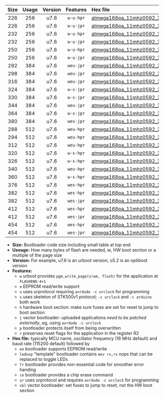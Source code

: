|Size|Usage|Version|Features|Hex file|
|:-:|:-:|:-:|:-:|:--|
|226|256|u7.6|`w-u-hpr`|[atmega168pa_11mhz0592_38400bps_ur.hex](https://raw.githubusercontent.com/stefanrueger/urboot/main//atmega168pa_11mhz0592_38400bps_ur.hex)|
|226|256|u7.6|`w-u-jpr`|[atmega168pa_11mhz0592_38400bps_ur_vbl.hex](https://raw.githubusercontent.com/stefanrueger/urboot/main//atmega168pa_11mhz0592_38400bps_ur_vbl.hex)|
|232|256|u7.6|`w-u-hpr`|[atmega168pa_11mhz0592_38400bps_lednop_ur.hex](https://raw.githubusercontent.com/stefanrueger/urboot/main//atmega168pa_11mhz0592_38400bps_lednop_ur.hex)|
|232|256|u7.6|`w-u-jpr`|[atmega168pa_11mhz0592_38400bps_lednop_ur_vbl.hex](https://raw.githubusercontent.com/stefanrueger/urboot/main//atmega168pa_11mhz0592_38400bps_lednop_ur_vbl.hex)|
|250|256|u7.6|`w-u-hpr`|[atmega168pa_11mhz0592_38400bps_lednop_fr_ur.hex](https://raw.githubusercontent.com/stefanrueger/urboot/main//atmega168pa_11mhz0592_38400bps_lednop_fr_ur.hex)|
|250|256|u7.6|`w-u-jpr`|[atmega168pa_11mhz0592_38400bps_lednop_fr_ur_vbl.hex](https://raw.githubusercontent.com/stefanrueger/urboot/main//atmega168pa_11mhz0592_38400bps_lednop_fr_ur_vbl.hex)|
|292|384|u7.6|`weu-jpr`|[atmega168pa_11mhz0592_38400bps_ee_ur_vbl.hex](https://raw.githubusercontent.com/stefanrueger/urboot/main//atmega168pa_11mhz0592_38400bps_ee_ur_vbl.hex)|
|298|384|u7.6|`weu-jpr`|[atmega168pa_11mhz0592_38400bps_ee_lednop_ur_vbl.hex](https://raw.githubusercontent.com/stefanrueger/urboot/main//atmega168pa_11mhz0592_38400bps_ee_lednop_ur_vbl.hex)|
|316|384|u7.6|`weu-jpr`|[atmega168pa_11mhz0592_38400bps_ee_lednop_fr_ur_vbl.hex](https://raw.githubusercontent.com/stefanrueger/urboot/main//atmega168pa_11mhz0592_38400bps_ee_lednop_fr_ur_vbl.hex)|
|324|384|u7.6|`w-s-jpr`|[atmega168pa_11mhz0592_38400bps_vbl.hex](https://raw.githubusercontent.com/stefanrueger/urboot/main//atmega168pa_11mhz0592_38400bps_vbl.hex)|
|330|384|u7.6|`w-s-jpr`|[atmega168pa_11mhz0592_38400bps_lednop_vbl.hex](https://raw.githubusercontent.com/stefanrueger/urboot/main//atmega168pa_11mhz0592_38400bps_lednop_vbl.hex)|
|344|384|u7.6|`weu-jpr`|[atmega168pa_11mhz0592_38400bps_ee_lednop_fr_ce_ur_vbl.hex](https://raw.githubusercontent.com/stefanrueger/urboot/main//atmega168pa_11mhz0592_38400bps_ee_lednop_fr_ce_ur_vbl.hex)|
|364|384|u7.6|`w-s-jpr`|[atmega168pa_11mhz0592_38400bps_lednop_fr_vbl.hex](https://raw.githubusercontent.com/stefanrueger/urboot/main//atmega168pa_11mhz0592_38400bps_lednop_fr_vbl.hex)|
|380|384|u7.6|`wes-jpr`|[atmega168pa_11mhz0592_38400bps_ee_vbl.hex](https://raw.githubusercontent.com/stefanrueger/urboot/main//atmega168pa_11mhz0592_38400bps_ee_vbl.hex)|
|288|512|u7.6|`weu-hpr`|[atmega168pa_11mhz0592_38400bps_ee_ur.hex](https://raw.githubusercontent.com/stefanrueger/urboot/main//atmega168pa_11mhz0592_38400bps_ee_ur.hex)|
|294|512|u7.6|`weu-hpr`|[atmega168pa_11mhz0592_38400bps_ee_lednop_ur.hex](https://raw.githubusercontent.com/stefanrueger/urboot/main//atmega168pa_11mhz0592_38400bps_ee_lednop_ur.hex)|
|312|512|u7.6|`weu-hpr`|[atmega168pa_11mhz0592_38400bps_ee_lednop_fr_ur.hex](https://raw.githubusercontent.com/stefanrueger/urboot/main//atmega168pa_11mhz0592_38400bps_ee_lednop_fr_ur.hex)|
|320|512|u7.6|`w-s-hpr`|[atmega168pa_11mhz0592_38400bps.hex](https://raw.githubusercontent.com/stefanrueger/urboot/main//atmega168pa_11mhz0592_38400bps.hex)|
|326|512|u7.6|`w-s-hpr`|[atmega168pa_11mhz0592_38400bps_lednop.hex](https://raw.githubusercontent.com/stefanrueger/urboot/main//atmega168pa_11mhz0592_38400bps_lednop.hex)|
|340|512|u7.6|`weu-hpr`|[atmega168pa_11mhz0592_38400bps_ee_lednop_fr_ce_ur.hex](https://raw.githubusercontent.com/stefanrueger/urboot/main//atmega168pa_11mhz0592_38400bps_ee_lednop_fr_ce_ur.hex)|
|360|512|u7.6|`w-s-hpr`|[atmega168pa_11mhz0592_38400bps_lednop_fr.hex](https://raw.githubusercontent.com/stefanrueger/urboot/main//atmega168pa_11mhz0592_38400bps_lednop_fr.hex)|
|376|512|u7.6|`wes-hpr`|[atmega168pa_11mhz0592_38400bps_ee.hex](https://raw.githubusercontent.com/stefanrueger/urboot/main//atmega168pa_11mhz0592_38400bps_ee.hex)|
|382|512|u7.6|`wes-hpr`|[atmega168pa_11mhz0592_38400bps_ee_lednop.hex](https://raw.githubusercontent.com/stefanrueger/urboot/main//atmega168pa_11mhz0592_38400bps_ee_lednop.hex)|
|382|512|u7.6|`wes-jpr`|[atmega168pa_11mhz0592_38400bps_ee_lednop_vbl.hex](https://raw.githubusercontent.com/stefanrueger/urboot/main//atmega168pa_11mhz0592_38400bps_ee_lednop_vbl.hex)|
|412|512|u7.6|`wes-hpr`|[atmega168pa_11mhz0592_38400bps_ee_lednop_fr.hex](https://raw.githubusercontent.com/stefanrueger/urboot/main//atmega168pa_11mhz0592_38400bps_ee_lednop_fr.hex)|
|412|512|u7.6|`wes-jpr`|[atmega168pa_11mhz0592_38400bps_ee_lednop_fr_vbl.hex](https://raw.githubusercontent.com/stefanrueger/urboot/main//atmega168pa_11mhz0592_38400bps_ee_lednop_fr_vbl.hex)|
|454|512|u7.6|`wes-hpr`|[atmega168pa_11mhz0592_38400bps_ee_lednop_fr_ce.hex](https://raw.githubusercontent.com/stefanrueger/urboot/main//atmega168pa_11mhz0592_38400bps_ee_lednop_fr_ce.hex)|
|454|512|u7.6|`wes-jpr`|[atmega168pa_11mhz0592_38400bps_ee_lednop_fr_ce_vbl.hex](https://raw.githubusercontent.com/stefanrueger/urboot/main//atmega168pa_11mhz0592_38400bps_ee_lednop_fr_ce_vbl.hex)|

- **Size:** Bootloader code size including small table at top end
- **Useage:** How many bytes of flash are needed, ie, HW boot section or a multiple of the page size
- **Version:** For example, u7.6 is an urboot version, o5.2 is an optiboot version
- **Features:**
  + `w` urboot provides `pgm_write_page(sram, flash)` for the application at `FLASHEND-4+1`
  + `e` EEPROM read/write support
  + `u` uses urprotocol requiring `avrdude -c urclock` for programming
  + `s` uses skeleton of STK500v1 protocol; `-c urclock` and `-c arduino` both work
  + `h` hardware boot section: make sure fuses are set for reset to jump to boot section
  + `j` vector bootloader: uploaded applications *need to be patched externally*, eg, using `avrdude -c urclock`
  + `p` bootloader protects itself from being overwritten
  + `r` preserves reset flags for the application in the register R2
- **Hex file:** typically MCU name, oscillator frequency (16 MHz default) and baud rate (115200 default) followed by
  + `ee` bootloader supports EEPROM read/write
  + `lednop` "template" bootloader contains `mov rx,rx` nops that can be replaced to toggle LEDs
  + `fr` bootloader provides non-essential code for smoother error handing
  + `ce` bootloader provides a chip erase command
  + `ur` uses urprotocol and requires `avrdude -c urclock` for programming
  + `vbl` vector bootloader: set fuses to jump to reset, not the HW boot section
